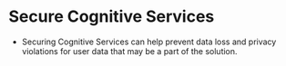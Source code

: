 # Secure Cognitive Services
* Securing Cognitive Services can help prevent data loss and privacy violations for user data that may be a part of the solution.
